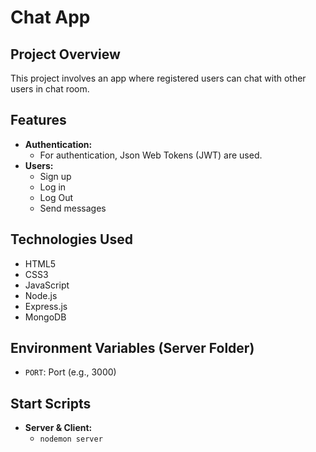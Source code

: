 # Chat App

## Project Overview

This project involves an app where registered users can chat with other users in chat room.

## Features

- **Authentication:**
  - For authentication, Json Web Tokens (JWT) are used.
- **Users:**
  - Sign up
  - Log in
  - Log Out
  - Send messages

## Technologies Used

- HTML5
- CSS3
- JavaScript
- Node.js
- Express.js
- MongoDB

## Environment Variables (Server Folder)

- `PORT`: Port (e.g., 3000)

## Start Scripts

- **Server & Client:**
  - `nodemon server`

